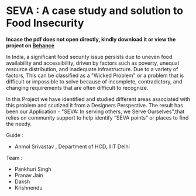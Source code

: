 # SEVA : A case study and solution to Food Insecurity


<b>Incase the pdf does not open directly, kindly download it or view the project on <a href="https://www.behance.net/gallery/186531429/Food-Insecurity-wicked-Problem">Behance</a></b>

In India, a significant food security issue persists due to uneven food availability and accessibility, driven by factors such as poverty, unequal resource distribution, and inadequate infrastructure. Due to a variety of factors, This can be classified as a "Wicked Problem" or a problem that is difficult or impossible to solve because of incomplete, contradictory, and changing requirements that are often difficult to recognize.

In this Project we have identified and studied different areas associated with this problem and scutized it from a Designers Perspective. The result has been our Application - "SEVA: In serving others, we Serve Ourselves",that relies on community support to help identify “SEVA points” or places to find the needy.


Guide :
- Anmol Srivastav , Department of HCD, IIIT Delhi

Team :
- Pankhuri Singh
- Pranav Jain
- Daksh
- Krishnendu










